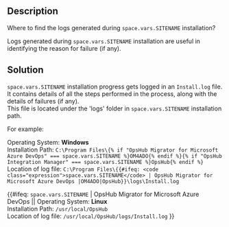 ## Description

Where to find the logs generated during <code class="expression">space.vars.SITENAME</code> installation?

Logs generated during <code class="expression">space.vars.SITENAME</code> installation are useful in identifying the reason for failure (if any).

## Solution

<code class="expression">space.vars.SITENAME</code> installation progress gets logged in an `Install.log` file. It contains details of all the steps performed in the process, along with the details of failures (if any).  
This file is located under the 'logs' folder in <code class="expression">space.vars.SITENAME</code> installation path.

For example:

Operating System: **Windows**  
Installation Path: `C:\Program Files\{% if "OpsHub Migrator for Microsoft Azure DevOps" === space.vars.SITENAME %}OM4ADO{% endif %}{% if "OpsHub Integration Manager" === space.vars.SITENAME %}OpsHub{% endif %}`  
Location of log file: `C:\Program Files\{{#ifeq: <code class="expression">space.vars.SITENAME</code> | OpsHub Migrator for Microsoft Azure DevOps |OM4ADO|OpsHub}}\logs\Install.log`

{{#ifeq: <code class="expression">space.vars.SITENAME</code> | OpsHub Migrator for Microsoft Azure DevOps ||
Operating System: **Linux**  
Installation Path: `/usr/local/OpsHub`  
Location of log file: `/usr/local/OpsHub/logs/Install.log`
}}

